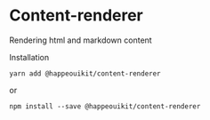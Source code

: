 # Content-renderer

Rendering html and markdown content

Installation

    yarn add @happeouikit/content-renderer

or 

    npm install --save @happeouikit/content-renderer
